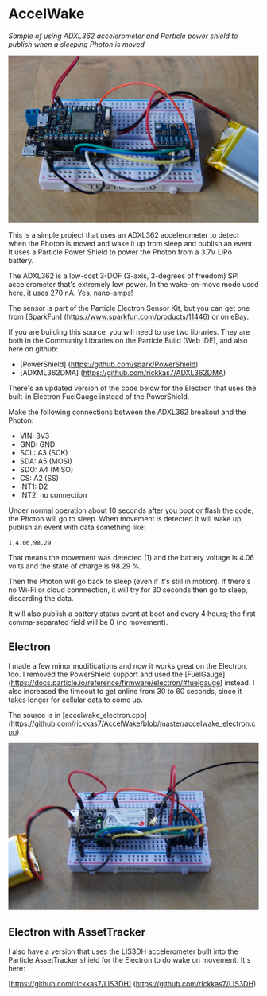 # AccelWake
*Sample of using ADXL362 accelerometer and Particle power shield to publish when a sleeping Photon is moved*

![Picture](pic.jpg)

This is a simple project that uses an ADXL362 accelerometer to detect when the Photon is moved and wake it up from sleep and publish an event. It uses a Particle Power Shield to power the Photon from a 3.7V LiPo battery.

The ADXL362 is a low-cost 3-DOF (3-axis, 3-degrees of freedom) SPI accelerometer that's extremely low power. In the wake-on-move mode used here, it uses 270 nA. Yes, nano-amps!

The sensor is part of the Particle Electron Sensor Kit, but you can get one from [SparkFun] (https://www.sparkfun.com/products/11446) or on eBay.

If you are building this source, you will need to use two libraries. They are both in the Community Libraries on the Particle Build (Web IDE), and also here on github:

* [PowerShield] (https://github.com/spark/PowerShield)
* [ADXML362DMA] (https://github.com/rickkas7/ADXL362DMA)

There's an updated version of the code below for the Electron that uses the built-in Electron FuelGauge instead of the PowerShield.

Make the following connections between the ADXL362 breakout and the Photon:

* VIN: 3V3
* GND: GND
* SCL: A3 (SCK)
* SDA: A5 (MOSI)
* SDO: A4 (MISO)
* CS: A2 (SS)
* INT1: D2
* INT2: no connection

Under normal operation about 10 seconds after you boot or flash the code, the Photon will go to sleep. When movement is detected it will wake up, publish an event with data something like:

```
1,4.06,98.29
```

That means the movement was detected (1) and the battery voltage is 4.06 volts and the state of charge is 98.29 %.

Then the Photon will go back to sleep (even if it's still in motion). If there's no Wi-Fi or cloud connnection, it will try for 30 seconds then go to sleep, discarding the data.

It will also publish a battery status event at boot and every 4 hours; the first comma-separated field will be 0 (no movement).

## Electron

I made a few minor modifications and now it works great on the Electron, too. I removed the PowerShield support and used the [FuelGauge] (https://docs.particle.io/reference/firmware/electron/#fuelgauge) instead. I also increased the timeout to get online from 30 to 60 seconds, since it takes longer for cellular data to come up.

The source is in [accelwake_electron.cpp] (https://github.com/rickkas7/AccelWake/blob/master/accelwake_electron.cpp).

![Picture](electron.jpg)

## Electron with AssetTracker

I also have a version that uses the LIS3DH accelerometer built into the Particle AssetTracker shield for the Electron to do wake on movement. It's here:

[https://github.com/rickkas7/LIS3DH] (https://github.com/rickkas7/LIS3DH)

